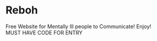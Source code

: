 # Reboh
Free Website for Mentally Ill people to Communicate! Enjoy!                       
MUST HAVE CODE FOR ENTRY
